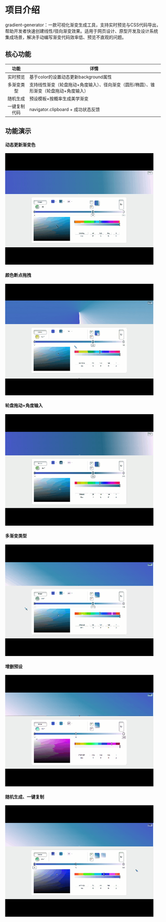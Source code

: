 # 项目介绍

gradient-generator：一款可视化渐变生成工具，支持实时预览与CSS代码导出，帮助开发者快速创建线性/径向渐变效果。适用于网页设计、原型开发及设计系统集成场景，解决手动编写渐变代码效率低、预览不直观的问题。

## 核心功能
|功能|详情|
|:---:|------------------------------------------------------------|
|​实时预览|基于color的设置动态更新background属性|
|多渐变类型|支持线性渐变（轮盘拖动+角度输入）、径向渐变（圆形/椭圆）、锥形渐变（轮盘拖动+角度输入）| 
|​随机生成|预设模板+按概率生成美学渐变|  
|​一键复制代码|navigator.clipboard + 成功状态反馈|

## 功能演示
#### 动态更新渐变色
![动态更新渐变色](./demonstration/dynamicChange.gif)
#### 颜色断点拖拽
![颜色断点拖拽](./demonstration/pointDragging.gif)
#### 轮盘拖动+角度输入
![轮盘拖动+角度输入](./demonstration//rouletteDragging.gif)
#### 多渐变类型
![多渐变类型](./demonstration/typeSwitching.gif)
#### 增删预设
![增删预设](./demonstration/preset.gif)
#### 随机生成、一键复制
![随机生成、一键复制](./demonstration/random+copy.gif)
